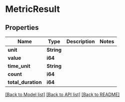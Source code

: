 # MetricResult

## Properties
Name | Type | Description | Notes
------------ | ------------- | ------------- | -------------
**unit** | **String** |  | 
**value** | **i64** |  | 
**time_unit** | **String** |  | 
**count** | **i64** |  | 
**total_duration** | **i64** |  | 

[[Back to Model list]](../README.md#documentation-for-models) [[Back to API list]](../README.md#documentation-for-api-endpoints) [[Back to README]](../README.md)


